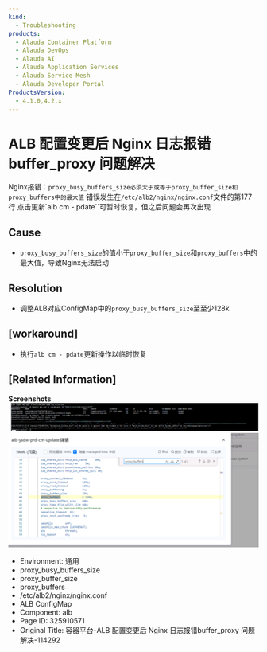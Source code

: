 ```yaml
---
kind:
  - Troubleshooting
products:
  - Alauda Container Platform
  - Alauda DevOps
  - Alauda AI
  - Alauda Application Services
  - Alauda Service Mesh
  - Alauda Developer Portal
ProductsVersion:
  - 4.1.0,4.2.x
---
```

<!-- A type of document that involves encountering a fault, diagnosing it, performing root cause analysis, and providing solutions. -->

# ALB 配置变更后 Nginx 日志报错buffer_proxy 问题解决

Nginx报错：`proxy_busy_buffers_size必须大于或等于proxy_buffer_size和proxy_buffers中的最大值` 错误发生在`/etc/alb2/nginx/nginx.conf`文件的第177行 点击更新`alb cm - pdate``可暂时恢复，但之后问题会再次出现

## Cause
- `proxy_busy_buffers_size`的值小于`proxy_buffer_size`和`proxy_buffers`中的最大值，导致Nginx无法启动

## Resolution
- 调整ALB对应ConfigMap中的`proxy_busy_buffers_size`至至少128k

## [workaround]
- 执行``alb cm - pdate``更新操作以临时恢复

## [Related Information]
**Screenshots**
![](assets/rong-qi-ping-tai-alb-pei-zhi-bian-geng-hou-nginx-ri-zhi-bao-cuo-buffer-proxy-wen/mceclip1_1754275972088_ptrbg.png)
![](assets/rong-qi-ping-tai-alb-pei-zhi-bian-geng-hou-nginx-ri-zhi-bao-cuo-buffer-proxy-wen/mceclip0_1754275961141_92k4k.png)
- Environment: 通用
- proxy_busy_buffers_size
- proxy_buffer_size
- proxy_buffers
- /etc/alb2/nginx/nginx.conf
- ALB ConfigMap
- Component: alb
- Page ID: 325910571
- Original Title: 容器平台-ALB 配置变更后 Nginx 日志报错buffer_proxy 问题解决-114292
